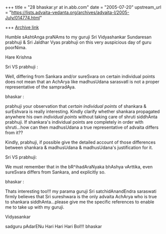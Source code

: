 +++
title = "28 bhaskar.yr at in.abb.com"
date = "2005-07-20"
upstream_url = "https://lists.advaita-vedanta.org/archives/advaita-l/2005-July/014774.html"

+++
[Archive link](https://lists.advaita-vedanta.org/archives/advaita-l/2005-July/014774.html)


Humble sAshtAnga praNAms to my guruji Sri Vidyashankar Sundaresan prabhuji
& Sri Jaldhar Vyas prabhuji on this very auspicious day of guru poorNima.

Hare Krishna

Sri VS prabhuji :

Well, differing from Sankara and/or sureSvara on certain individual points
does not mean that an AchArya like madhusUdana sarasvatI is not a proper
representative of the sampradAya.

bhaskar :

prabhuji your observation that *certain individual points* of shankara &
surEshvara is really interesting. Kindly clarify whether shankara
propagated anywhere his own *individual points* without taking care of
shruti siddhAnta prabhuji.  If shankara's individual points are completely
in order with shruti...how can then madhusUdana a true representative of
advaita differs from it??

Kindly, prabhuji, if possible give the detailed account of those
differences between shankara & madhusUdana & madhusUdana's justification
for it.

Sri VS prabhuji:

We must remember that in the bR^ihadAraNyaka bhAshya vArttika, even
sureSvara differs from Sankara, and explicitly so.

bhaskar :

Thats interesting too!!! my parama guruji Sri satchidAnandEndra saraswati
firmly believes that Sri sureshwara is the only advaita AchArya who is true
to shankara siddhAnta...please give me the specific references to enable me
to take up with my guruji.

Vidyasankar

sadguru pAdarENu
Hari Hari Hari Bol!!!
bhaskar



